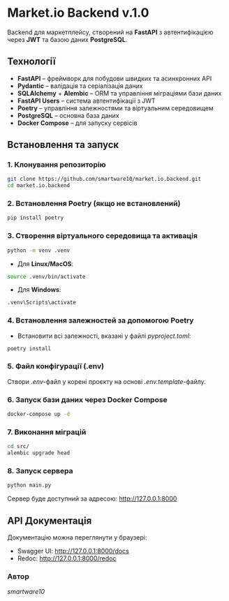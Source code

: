 # Market.io Backend v.1.0

Backend для маркетплейсу, створений на **FastAPI** з автентифікацією через **JWT** та базою даних **PostgreSQL**.

## Технології

- **FastAPI** – фреймворк для побудови швидких та асинхронних API
- **Pydantic** – валідація та серіалізація даних
- **SQLAlchemy** + **Alembic** – ORM та управління міграціями бази даних
- **FastAPI Users** – система автентифікації з JWT
- **Poetry** – управління залежностями та віртуальним середовищем
- **PostgreSQL** – основна база даних
- **Docker Compose** – для запуску сервісів

## Встановлення та запуск

### 1. Клонування репозиторію

```bash
git clone https://github.com/smartware10/market.io.backend.git
cd market.io.backend
```

### 2. Встановлення Poetry (якщо не встановлений)

```bash
pip install poetry
```

### 3. Створення віртуального середовища та активація

```bash
python -m venv .venv
```

- Для **Linux/MacOS**:
```bash
source .venv/bin/activate
```

- Для **Windows**:
```bash
.venv\Scripts\activate
```

### 4. Встановлення залежностей за допомогою Poetry

- Встановити всі залежності, вказані у файлі *pyproject.toml*:
```bash
poetry install
```

### 5. Файл конфігурації (.env)
Створи *.env*-файл у корені проєкту на основі *.env.template*-файлу.

### 6. Запуск бази даних через Docker Compose

```bash
docker-compose up -d
```

### 7. Виконання міграцій

```bash
cd src/
alembic upgrade head
```

### 8. Запуск сервера

```bash
python main.py
```

Сервер буде доступний за адресою:
http://127.0.0.1:8000


## API Документація
Документацію можна переглянути у браузері:

- Swagger UI: http://127.0.0.1:8000/docs
- Redoc: http://127.0.0.1:8000/redoc


### Автор
*smartware10*
